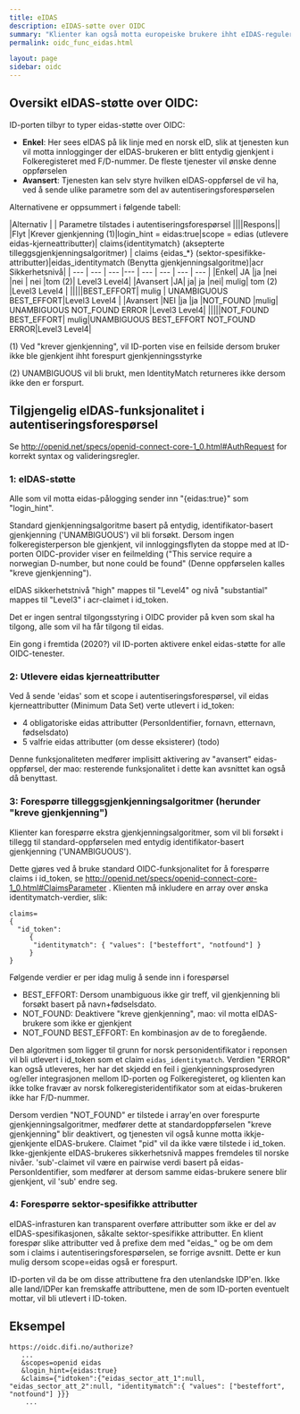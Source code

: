 ```yaml
---
title: eIDAS
description: eIDAS-søtte over OIDC
summary: "Klienter kan også motta europeiske brukere ihht eIDAS-reguleringen fra ID-portens OIDC-provider. "
permalink: oidc_func_eidas.html

layout: page
sidebar: oidc
---
```


## Oversikt eIDAS-støtte over OIDC:

ID-porten tilbyr to typer eidas-støtte over OIDC:

* **Enkel**: Her sees eIDAS på lik linje med en norsk eID, slik at tjenesten kun vil motta innlogginger der eIDAS-brukeren er blitt entydig gjenkjent i Folkeregisteret med F/D-nummer. De fleste tjenester vil ønske denne oppførselen
* **Avansert**:  Tjenesten kan selv styre hvilken eIDAS-oppførsel de vil ha, ved å sende ulike parametre som del av autentiseringsforespørselen


Alternativene er oppsummert i følgende tabell:

|Alternativ | |	Parametre tilstades i autentiseringsforespørsel	||||Respons||
|Flyt	|Krever gjenkjenning (1)|login_hint = eidas:true|scope = edias (utlevere eidas-kjerneattributter)| claims{identitymatch} (aksepterte tilleggsgjenkjenningsalgoritmer) | claims {eidas_*} (sektor-spesifikke-attributter)|eidas_identitymatch (Benytta gjenkjenningsalgoritme)|acr Sikkerhetsnivå|
| --- | --- | --- |--- | --- | --- | --- | --- |
|Enkel| JA    |ja |nei |nei  | nei |tom  (2)|	Level3 Level4|
|Avansert	|JA|	ja|	ja	|nei|	mulig|	tom (2)	|Level3 Level4 |
|||||BEST_EFFORT| mulig | UNAMBIGUOUS BEST_EFFORT|Level3 Level4 |
|Avansert	|NEI	|ja	|ja	|NOT_FOUND	|mulig| UNAMBIGUOUS NOT_FOUND ERROR |Level3 Level4|
|||||NOT_FOUND BEST_EFFORT|	mulig|UNAMBIGUOUS BEST_EFFORT NOT_FOUND ERROR|Level3 Level4|

(1) Ved "krever gjenkjenning", vil ID-porten vise en feilside dersom bruker ikke ble gjenkjent ihht forespurt gjenkjenningsstyrke

(2) UNAMBIGUOUS vil bli brukt, men IdentityMatch returneres ikke dersom ikke den er forspurt.



## Tilgjengelig eIDAS-funksjonalitet i autentiseringsforespørsel

Se http://openid.net/specs/openid-connect-core-1_0.html#AuthRequest for korrekt syntax og valideringsregler.

### 1: eIDAS-støtte

Alle som vil motta eidas-pålogging sender inn "{eidas:true}" som "login_hint".

Standard gjenkjenningsalgoritme basert på entydig, identifikator-basert gjenkjenning ('UNAMBIGUOUS')  vil bli forsøkt. Dersom ingen folkeregisterperson ble gjenkjent, vil innloggingsflyten da stoppe med at ID-porten OIDC-provider viser en feilmelding ("This service require a norwegian D-number, but none could be found" (Denne oppførselen kalles "kreve gjenkjenning").

eIDAS sikkerhetstnivå "high" mappes til "Level4" og nivå "substantial" mappes til "Level3" i acr-claimet i id_token.

Det er ingen sentral tilgongsstyring i OIDC provider på kven som skal ha tilgong, alle som vil ha får tilgong til eidas.

Ein gong i fremtida (2020?) vil ID-porten aktivere enkel eidas-støtte for alle OIDC-tenester.

### 2: Utlevere eidas kjerneattributter

Ved å sende 'eidas' som et scope i autentiseringsforespørsel, vil eidas kjerneattributter (Minimum Data Set) verte utlevert i id_token:

* 4 obligatoriske eidas attributter (PersonIdentifier, fornavn, etternavn, fødselsdato)
* 5 valfrie eidas attributter (om desse eksisterer) (todo)

Denne funksjonaliteten medfører implisitt aktivering av "avansert" eidas-oppførsel, der mao: resterende funksjonalitet i dette kan avsnittet kan også då benyttast.

### 3: Forespørre tilleggsgjenkjenningsalgoritmer  (herunder "kreve gjenkjenning")

Klienter kan forespørre ekstra gjenkjenningsalgoritmer, som vil bli forsøkt i tillegg til standard-oppførselen med entydig identifikator-basert gjenkjenning ('UNAMBIGUOUS').

Dette gjøres ved å bruke standard OIDC-funksjonalitet for å forespørre claims i id_token, se http://openid.net/specs/openid-connect-core-1_0.html#ClaimsParameter .  Klienten må inkludere en array over ønska identitymatch-verdier, slik:

```
claims=
{
  "id_token":
     {
      "identitymatch": { "values": ["besteffort", "notfound"] }
     }
}

```


Følgende verdier er per idag mulig å sende inn i forespørsel

* BEST_EFFORT: Dersom unambiguous ikke gir treff, vil gjenkjenning bli forsøkt basert på navn+fødselsdato.
* NOT_FOUND: Deaktivere "kreve gjenkjenning", mao: vil motta eIDAS-brukere som ikke er gjenkjent
* NOT_FOUND BEST_EFFORT: En kombinasjon av de to foregående.

Den algoritmen som ligger til grunn for norsk personidentifikator i reponsen vil bli utlevert i id_token som et claim `eidas_identitymatch`. Verdien "ERROR" kan også utleveres, her har det skjedd en feil i gjenkjenningsprosedyren og/eller integrasjonen mellom ID-porten og Folkeregisteret, og klienten kan ikke tolke fravær av norsk folkeregisteridentifikator som at eidas-brukeren ikke har F/D-nummer.

Dersom verdien "NOT_FOUND" er tilstede i array'en over forespurte gjenkjenningsalgoritmer, medfører dette at standardoppførselen "kreve gjenkjenning" blir deaktivert, og tjenesten vil også kunne motta ikkje-gjenkjente eIDAS-brukere. Claimet "pid" vil da ikke være tilstede i id_token. Ikke-gjenkjente eIDAS-brukeres sikkerhetsnivå mappes fremdeles til norske nivåer. 'sub'-claimet vil være en pairwise verdi basert på eidas-PersonIdentifier, som medfører at dersom samme eidas-brukere senere blir gjenkjent, vil 'sub' endre seg.

###  4: Forespørre sektor-spesifikke attributter

eIDAS-infrasturen kan transparent overføre attributter som ikke er del av eIDAS-spesifikasjonen, såkalte sektor-spesifikke attributter.  En klient forespør slike attributter ved å prefixe dem med "eidas_" og be om dem som i claims i autentiseringsforespørselen, se forrige avsnitt. Dette er kun mulig dersom scope=eidas også er forespurt.

ID-porten vil da be om disse attributtene fra den utenlandske IDP'en. Ikke alle land/IDPer kan fremskaffe attributtene, men de som ID-porten eventuelt mottar, vil bli utlevert i ID-token.

## Eksempel
```
https://oidc.difi.no/authorize?             
   ...              
   &scopes=openid eidas             
   &login_hint={eidas:true}             
   &claims={"idtoken":{"eidas_sector_att_1":null, "eidas_sector_att_2":null, "identitymatch":{ "values": ["besteffort", "notfound"] }}}      
    ...                                          
```
